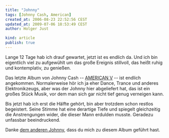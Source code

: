 ```yaml
---
title: "Johnny"
tags: [Johnny Cash, American]
created_at: 2006-08-23 22:52:56 CEST
updated_at: 2009-07-06 18:53:49 CEST
author: Holger Just

kind: article
publish: true
---
```


Lange 12 Tage hab ich drauf gewartet, jetzt ist es endlich da. Und ich bin eigentlich viel zu aufgewühlt um das große Ereignis stillvoll, das heißt ruhig und kontemplativ, zu genießen.

Das letzte Album von Johnny Cash -- [AMERICAN V](http://www.amazon.de/exec/obidos/ASIN/B0002W18MU/qid=1156364942/sr=8-1/ref=pd_ka_1/302-7778499-4720063) -- ist endlich angekommen. Normalerweise hör ich ja eher Dance, Trance und anderes Elektronikzeugs, aber was der Johnny hier abgeliefert hat, das ist ein großes Stück Musik, vor dem man sich gar nicht tief genug verneigen kann.

Bis jetzt hab ich erst die Hälfte gehört, bin aber trotzdem schon restlos begeistert. Seine Stimme hat eine derartige Tiefe und spiegelt gleichzeitig die Anstrengungen wider, die dieser Mann erdulden musste. Geradezu unfassbar beeindruckend.

Danke [dem anderen Johnny](http://www.spreeblick.com/2006/07/27/lieber-gott/), dass du mich zu diesem Album geführt hast.